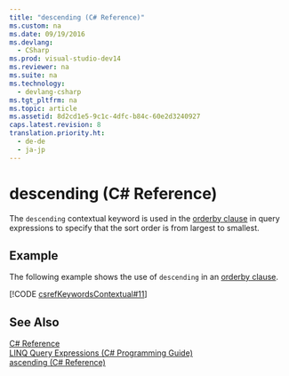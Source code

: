 ```yaml
---
title: "descending (C# Reference)"
ms.custom: na
ms.date: 09/19/2016
ms.devlang: 
  - CSharp
ms.prod: visual-studio-dev14
ms.reviewer: na
ms.suite: na
ms.technology: 
  - devlang-csharp
ms.tgt_pltfrm: na
ms.topic: article
ms.assetid: 8d2cd1e5-9c1c-4dfc-b84c-60e2d3240927
caps.latest.revision: 8
translation.priority.ht: 
  - de-de
  - ja-jp
---
```

# descending (C# Reference)
The `descending` contextual keyword is used in the [orderby clause](../vs140/orderby-clause--C#-Reference-.md) in query expressions to specify that the sort order is from largest to smallest.  
  
## Example  
 The following example shows the use of `descending` in an [orderby clause](../vs140/orderby-clause--C#-Reference-.md).  
  
 [!CODE [csrefKeywordsContextual#11](../CodeSnippet/VS_Snippets_VBCSharp/csrefKeywordsContextual#11)]  
  
## See Also  
 [C# Reference](../vs140/C#-Reference.md)   
 [LINQ Query Expressions (C# Programming Guide)](../Topic/LINQ%20Query%20Expressions%20\(C%23%20Programming%20Guide\).md)   
 [ascending (C# Reference)](../vs140/ascending--C#-Reference-.md)